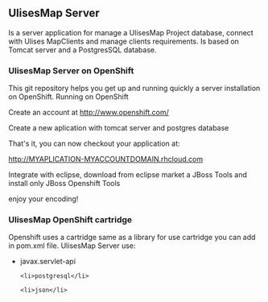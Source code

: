 <h2>UlisesMap Server</h2> 

Is a server application for manage a UlisesMap Project database, connect with Ulises MapClients and manage clients requirements. Is based on Tomcat server and a PostgresSQL database.  


<h3>UlisesMap Server on OpenShift</h3>

This git repository helps you get up and running quickly a server installation on OpenShift.
Running on OpenShift

Create an account at http://www.openshift.com/

Create a new aplication with tomcat server and postgres database

That's it, you can now checkout your application at:

http://MYAPLICATION-MYACCOUNTDOMAIN.rhcloud.com

Integrate with eclipse, download from eclipse market a JBoss Tools and install only JBoss Openshift Tools

enjoy your encoding! 

<h3>UlisesMap OpenShift cartridge</h3>

Openshift uses a cartridge same as a library for use cartridge you can add in pom.xml file.
UlisesMap Server use:
<ul>
        <li>javax.servlet-api</li>
  
	<li>postgresql</li>

	<li>json</li>
</ul>	
  

